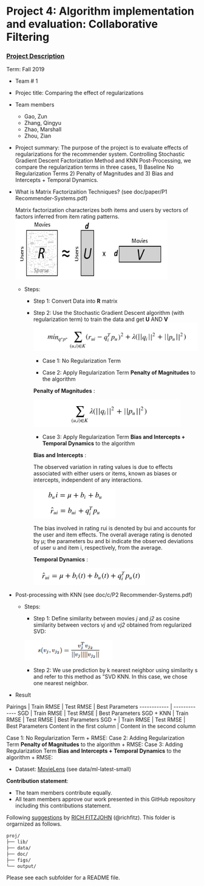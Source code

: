# Project 4: Algorithm implementation and evaluation: Collaborative Filtering

### [Project Description](doc/project4_desc.md)

Term: Fall 2019

+ Team # 1
+ Projec title: Comparing the effect of regularizations

+ Team members
	+ Gao, Zun
	+ Zhang, Qingyu
	+ Zhao, Marshall
	+ Zhou, Zian
	
+ Project summary: The purpose of the project is to evaluate effects of regularizations for the recommender system. 
Controlling Stochastic Gradient Descent Factorization Method and KNN Post-Processing, we compare the regularization terms in three cases, 1) Baseline No Regularization Terms 2) Penalty of Magnitudes and 3) Bias and Intercepts + Temporal Dynamics. 

+ What is Matrix Factorizaition Techniques? (see doc/paper/P1 Recommender-Systems.pdf)
	
	Matrix factorization characterizes both items and users by vectors of factors inferred from item rating patterns.
![matrix_factorization](figs/matrix_factorization.png)

	+ Steps: 
		+ Step 1: Convert Data into **R** matrix 
	
		+ Step 2: Use the Stochastic Gradient Descent algorithm (with regularization term) to train the data and get **U** AND **V** 
		![function1](figs/GDfunction.png)
		
			+ Case 1: No Regularization Term
		
			+ Case 2: Apply Regularization Term **Penalty of Magnitudes** to the algorithm
			
			**Penalty of Magnitudes** : 
			
			![PM](figs/PM.png)
		
			+ Case 3: Apply Regularization Term **Bias and Intercepts + Temporal Dynamics** to the algorithm
			
			**Bias and Intercepts** :
			
			The observed variation in rating values is due to effects associated with either users or items, known as biases or intercepts, independent of any interactions.
			
			![bias](figs/bias.png)
			
			The bias involved in rating rui is denoted by bui and accounts for the user and item effects. The overall average
rating is denoted by μ; the parameters bu and bi indicate
the observed deviations of user u and item i, respectively,
from the average.
			
			**Temporal Dynamics** :
			
			![td](figs/td.png)
			
		
+ Post-processing with KNN (see doc/c/P2 Recommender-Systems.pdf)

	+ Steps: 
	
		+ Step 1: Define similarity between movies *j* and *j2* as cosine similarity between vectors *vj* and *vj2* obtained from regularized SVD:
		
		![cos](figs/cos.png)
	
		+ Step 2: We use prediction by k nearest neighbor using similarity s and refer to this method as ”SVD KNN. In this case, we chose one nearest neighbor. 

+ Result		
		
Pairings | Train RMSE | Test RMSE | Best Parameters 
------------ | -------------
SGD | Train RMSE | Test RMSE | Best Parameters 
SGD + KNN | Train RMSE | Test RMSE | Best Parameters 
SGD + | Train RMSE | Test RMSE | Best Parameters 
Content in the first column | Content in the second column


Case 1: No Regularization Term
	+ RMSE: 
Case 2: Adding Regularization Term **Penalty of Magnitudes** to the algorithm
	+ RMSE:
Case 3: Adding Regularization Term **Bias and Intercepts + Temporal Dynamics** to the algorithm
	+ RMSE:

+ Dataset: [MovieLens](http://movielens.org) (see data/ml-latest-small)
	
**Contribution statement**: 
+ The team members contribute equally.
+ All team members approve our work presented in this GitHub repository including this contributions statement. 

Following [suggestions](http://nicercode.github.io/blog/2013-04-05-projects/) by [RICH FITZJOHN](http://nicercode.github.io/about/#Team) (@richfitz). This folder is orgarnized as follows.

```
proj/
├── lib/
├── data/
├── doc/
├── figs/
└── output/
```

Please see each subfolder for a README file.
